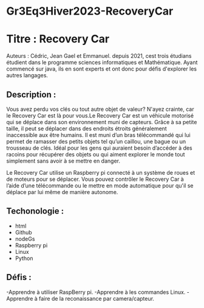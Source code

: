 # Gr3Eq3Hiver2023-RecoveryCar

# Titre : Recovery Car
Auteurs : Cédric, Jean Gael et Emmanuel.
depuis 2021, cest trois étudians étudient dans le programme sciences informatiques et Mathématique. Ayant commencé sur java, ils en sont experts et ont donc pour défis
d'explorer les autres langages.

## Description : 
Vous avez perdu vos clés ou tout autre objet de valeur? N'ayez crainte, car le  Recovery Car est là pour vous.Le Recovery Car est un véhicule motorisé qui se déplace dans son environnement muni de capteurs. Grâce à sa petite taille, il peut se déplacer dans des endroits étroits généralement inaccessible aux être humains. Il est muni d’un bras télécommandé qui lui permet de ramasser des petits objets tel qu’un caillou, une bague ou un trousseau de clés. Idéal pour les gens qui auraient besoin d’accéder à des racoins pour récupérer des objets ou qui aiment explorer le monde tout simplement sans avoir à se mettre en danger. 

Le Recovery Car utilise un Raspberry pi connecté à un système de roues et de moteurs pour se déplacer. Vous pouvez contrôler le Recovery Car à l’aide d’une télécommande ou le mettre en mode automatique pour qu'il se déplace par lui même de manière autonome. 

## Techonologie : 
- html
- Github
- nodeGs
- Raspberry pi
- Linux
- Python
## Défis :
-Apprendre à utiliser RaspBerry pi.
-Apprendre à les commandes Linux.
-Apprendre à faire de la reconaissance par camera/capteur.

